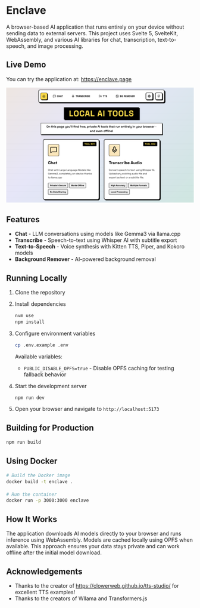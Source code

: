 # Enclave

A browser-based AI application that runs entirely on your device without sending data to external servers. This project uses Svelte 5, SvelteKit, WebAssembly, and various AI libraries for chat, transcription, text-to-speech, and image processing.

## Live Demo

You can try the application at:
https://enclave.page

![Screenshot](./.github/screenshot.png)

## Features

- **Chat** - LLM conversations using models like Gemma3 via llama.cpp
- **Transcribe** - Speech-to-text using Whisper AI with subtitle export
- **Text-to-Speech** - Voice synthesis with Kitten TTS, Piper, and Kokoro models
- **Background Remover** - AI-powered background removal

## Running Locally

1. Clone the repository

2. Install dependencies

   ```bash
   nvm use
   npm install
   ```

3. Configure environment variables

   ```bash
   cp .env.example .env
   ```

   Available variables:
   - `PUBLIC_DISABLE_OPFS=true` - Disable OPFS caching for testing fallback behavior

4. Start the development server

   ```bash
   npm run dev
   ```

5. Open your browser and navigate to `http://localhost:5173`

## Building for Production

```bash
npm run build
```

## Using Docker

```bash
# Build the Docker image
docker build -t enclave .

# Run the container
docker run -p 3000:3000 enclave
```

## How It Works

The application downloads AI models directly to your browser and runs inference using WebAssembly. Models are cached locally using OPFS when available. This approach ensures your data stays private and can work offline after the initial model download.

## Acknowledgements

- Thanks to the creator of https://clowerweb.github.io/tts-studio/ for excellent TTS examples!
- Thanks to the creators of Wllama and Transformers.js
